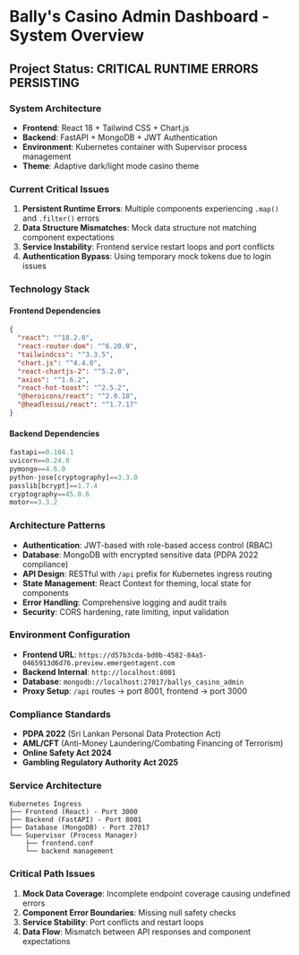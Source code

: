 # Bally's Casino Admin Dashboard - System Overview

## Project Status: **CRITICAL RUNTIME ERRORS PERSISTING**

### **System Architecture**
- **Frontend**: React 18 + Tailwind CSS + Chart.js
- **Backend**: FastAPI + MongoDB + JWT Authentication
- **Environment**: Kubernetes container with Supervisor process management
- **Theme**: Adaptive dark/light mode casino theme

### **Current Critical Issues**
1. **Persistent Runtime Errors**: Multiple components experiencing `.map()` and `.filter()` errors
2. **Data Structure Mismatches**: Mock data structure not matching component expectations
3. **Service Instability**: Frontend service restart loops and port conflicts
4. **Authentication Bypass**: Using temporary mock tokens due to login issues

### **Technology Stack**

#### Frontend Dependencies
```json
{
  "react": "^18.2.0",
  "react-router-dom": "^6.20.0",
  "tailwindcss": "^3.3.5",
  "chart.js": "^4.4.0",
  "react-chartjs-2": "^5.2.0",
  "axios": "^1.6.2",
  "react-hot-toast": "^2.5.2",
  "@heroicons/react": "^2.0.18",
  "@headlessui/react": "^1.7.17"
}
```

#### Backend Dependencies
```python
fastapi==0.104.1
uvicorn==0.24.0
pymongo==4.6.0
python-jose[cryptography]==3.3.0
passlib[bcrypt]==1.7.4
cryptography==45.0.6
motor==3.3.2
```

### **Architecture Patterns**
- **Authentication**: JWT-based with role-based access control (RBAC)
- **Database**: MongoDB with encrypted sensitive data (PDPA 2022 compliance)
- **API Design**: RESTful with `/api` prefix for Kubernetes ingress routing
- **State Management**: React Context for theming, local state for components
- **Error Handling**: Comprehensive logging and audit trails
- **Security**: CORS hardening, rate limiting, input validation

### **Environment Configuration**
- **Frontend URL**: `https://d57b3cda-bd0b-4582-84a5-0465913d6d76.preview.emergentagent.com`
- **Backend Internal**: `http://localhost:8001`
- **Database**: `mongodb://localhost:27017/ballys_casino_admin`
- **Proxy Setup**: `/api` routes → port 8001, frontend → port 3000

### **Compliance Standards**
- **PDPA 2022** (Sri Lankan Personal Data Protection Act)
- **AML/CFT** (Anti-Money Laundering/Combating Financing of Terrorism)
- **Online Safety Act 2024**
- **Gambling Regulatory Authority Act 2025**

### **Service Architecture**
```
Kubernetes Ingress
├── Frontend (React) - Port 3000
├── Backend (FastAPI) - Port 8001  
├── Database (MongoDB) - Port 27017
└── Supervisor (Process Manager)
    ├── frontend.conf
    └── backend management
```

### **Critical Path Issues**
1. **Mock Data Coverage**: Incomplete endpoint coverage causing undefined errors
2. **Component Error Boundaries**: Missing null safety checks
3. **Service Stability**: Port conflicts and restart loops
4. **Data Flow**: Mismatch between API responses and component expectations